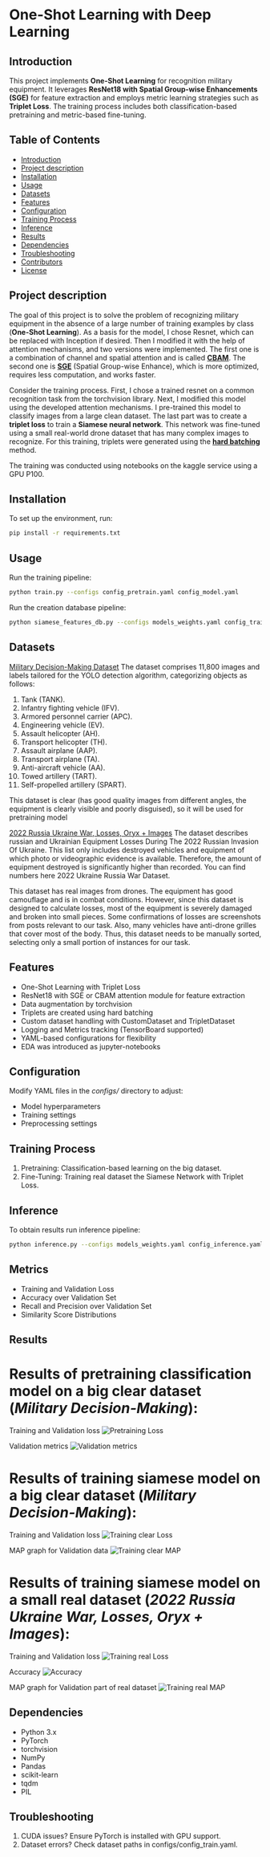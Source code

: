 # One-Shot Learning with Deep Learning

## Introduction
This project implements **One-Shot Learning** for recognition military equipment. It leverages **ResNet18 with Spatial Group-wise Enhancements (SGE)** for feature extraction and employs metric learning strategies such as **Triplet Loss**. The training process includes both classification-based pretraining and metric-based fine-tuning.

## Table of Contents
- [Introduction](#introduction)
- [Project description](#project-description)
- [Installation](#installation)
- [Usage](#usage)
- [Datasets](#datasets)
- [Features](#features)
- [Configuration](#configuration)
- [Training Process](#training-process)
- [Inference](#inference)
- [Results](#results)
- [Dependencies](#dependencies)
- [Troubleshooting](#troubleshooting)
- [Contributors](#contributors)
- [License](#license)

## Project description
The goal of this project is to solve the problem of recognizing military equipment in the absence of a large number of training examples by class (**One-Shot Learning**). As a basis for the model, I chose Resnet, which can be replaced with Inception if desired. Then I modified it with the help of attention mechanisms, and two versions were implemented. The first one is a combination of channel and spatial attention and is called **[CBAM](https://arxiv.org/abs/1807.06521)**. The second one is **[SGE](https://arxiv.org/pdf/1905.09646)** (Spatial Group-wise Enhance), which is more optimized, requires less computation, and works faster.

Consider the training process. First, I chose a trained resnet on a common recognition task from the torchvision library. Next, I modified this model using the developed attention mechanisms. I pre-trained this model to classify images from a large clean dataset.  The last part was to create a **triplet loss** to train a **Siamese neural network**. This network was fine-tuned using a small real-world drone dataset that has many complex images to recognize. For this training, triplets were generated using the **[hard batching](https://arxiv.org/pdf/1703.07737)** method.

The training was conducted using notebooks on the kaggle service using a GPU P100.

## Installation
To set up the environment, run:

```bash
pip install -r requirements.txt
```

## Usage
Run the training pipeline:

```bash
python train.py --configs config_pretrain.yaml config_model.yaml
```

Run the creation database pipeline:

```bash
python siamese_features_db.py --configs models_weights.yaml config_train.yaml
```

## Datasets
[Military Decision-Making Dataset](https://www.kaggle.com/datasets/nzigulic/military-equipment)
The dataset comprises 11,800 images and labels tailored for the YOLO detection algorithm, categorizing objects as follows:
1) Tank (TANK).
2) Infantry fighting vehicle (IFV).
3) Armored personnel carrier (APC).
4) Engineering vehicle (EV).
5) Assault helicopter (AH).
6) Transport helicopter (TH).
7) Assault airplane (AAP).
8) Transport airplane (TA).
9) Anti-aircraft vehicle (AA).
10) Towed artillery (TART).
11) Self-propelled artillery (SPART).

This dataset is clear (has good quality images from different angles, the equipment is clearly visible and poorly disguised), so it will be used for pretraining model

[2022 Russia Ukraine War, Losses, Oryx + Images](https://www.kaggle.com/datasets/piterfm/2022-ukraine-russia-war-equipment-losses-oryx)
The dataset describes russian and Ukrainian Equipment Losses During The 2022 Russian Invasion Of Ukraine. This list only includes destroyed vehicles and equipment of which photo or videographic evidence is available. Therefore, the amount of equipment destroyed is significantly higher than recorded. You can find numbers here 2022 Ukraine Russia War Dataset.

This dataset has real images from drones. The equipment has good camouflage and is in combat conditions. However, since this dataset is designed to calculate losses, most of the equipment is severely damaged and broken into small pieces. Some confirmations of losses are screenshots from posts relevant to our task. Also, many vehicles have anti-drone grilles that cover most of the body. Thus, this dataset needs to be manually sorted, selecting only a small portion of instances for our task.

## Features
- One-Shot Learning with Triplet Loss
- ResNet18 with SGE or CBAM attention module for feature extraction
- Data augmentation by torchvision
- Triplets are created using hard batching
- Custom dataset handling with CustomDataset and TripletDataset
- Logging and Metrics tracking (TensorBoard supported)
- YAML-based configurations for flexibility
- EDA was introduced as jupyter-notebooks

## Configuration
Modify YAML files in the *configs/* directory to adjust:

- Model hyperparameters
- Training settings
- Preprocessing settings

## Training Process

1. Pretraining: Classification-based learning on the big dataset.
2. Fine-Tuning: Training real dataset the Siamese Network with Triplet Loss.

## Inference
To obtain results run inference pipeline:

```bash
python inference.py --configs models_weights.yaml config_inference.yaml config_model.yaml config_train.yaml
```

## Metrics
- Training and Validation Loss
- Accuracy over Validation Set
- Recall and Precision over Validation Set
- Similarity Score Distributions

## Results
# Results of pretraining classification model on a big clear dataset (*Military Decision-Making*):

Training and Validation loss
![Pretraining Loss](assets/TrainVSValid_loss.png)

Validation metrics
![Validation metrics](assets/Valid_metrics.png)

# Results of training siamese model on a big clear dataset (*Military Decision-Making*):

Training and Validation loss
![Training clear Loss](assets/TrainVSValid_loss_real.png)

MAP graph for Validation data
![Training clear MAP](assets/MAP_clear.png)

# Results of training siamese model on a small real dataset (*2022 Russia Ukraine War, Losses, Oryx + Images*):

Training and Validation loss
![Training real Loss](assets/loss_real.png)

Accuracy
![Accuracy](assets/accuracy_real)

MAP graph for Validation part of real dataset
![Training real MAP](assets/MAP_real.png)

## Dependencies
- Python 3.x
- PyTorch
- torchvision
- NumPy
- Pandas
- scikit-learn
- tqdm
- PIL

## Troubleshooting
1. CUDA issues? Ensure PyTorch is installed with GPU support.
2. Dataset errors? Check dataset paths in configs/config_train.yaml.